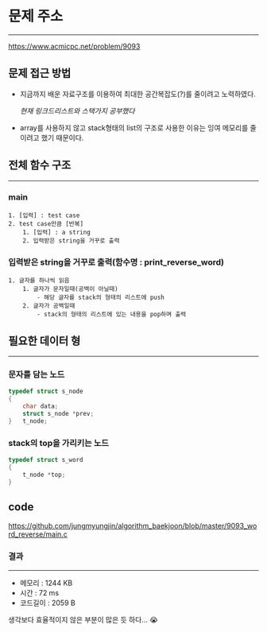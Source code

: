# 문제 주소

---

https://www.acmicpc.net/problem/9093

## 문제 접근 방법
- 지금까지 배운 자료구조를 이용하여 최대한 공간복잡도(?)를 줄이려고 노력하였다.

    *현재 링크드리스트와 스택가지 공부했다*

- array를 사용하지 않고 stack형태의 list의 구조로 사용한 이유는 잉여 메모리를 줄이려고 했기 때문이다.

## 전체 함수 구조

---

### main

```
1. [입력] : test case 
2. test case만큼 [반복]
    1. [입력] : a string
    2. 입력받은 string을 거꾸로 출력
```

### 입력받은 string을 거꾸로 출력(함수명 : print_reverse_word)

```
1. 글자를 하나씩 읽음
    1. 글자가 문자일때(공백이 아닐때)
        - 해당 글자를 stack의 형태의 리스트에 push
    2. 글자가 공백일때
        - stack의 형태의 리스트에 있는 내용을 pop하며 출력
```

## 필요한 데이터 형

---

### 문자를 담는 노드

```c
typedef struct s_node
{
    char data;
    struct s_node *prev;
}   t_node;
```

### stack의 top을 가리키는 노드

```c
typedef struct s_word
{
    t_node *top;
}

```

## code
https://github.com/jungmyungjin/algorithm_baekjoon/blob/master/9093_word_reverse/main.c

### 결과

---

- 메모리 : 1244 KB
- 시간  : 72 ms
- 코드길이 : 2059 B

생각보다 효율적이지 않은 부분이 많은 듯 하다... 😭
